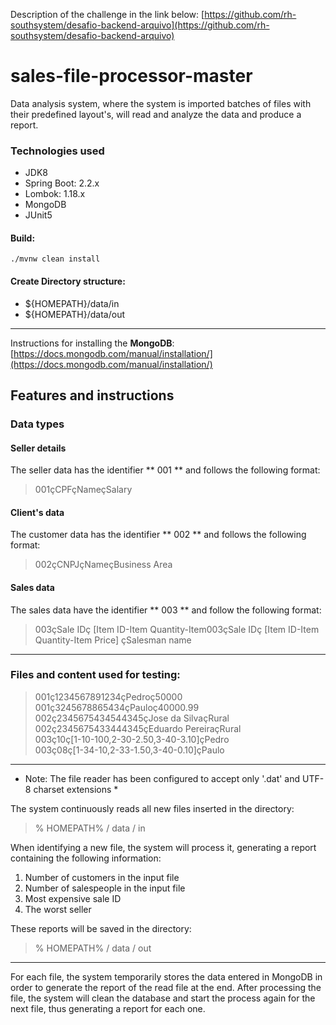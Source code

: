 Description of the challenge in the link below:
[https://github.com/rh-southsystem/desafio-backend-arquivo](https://github.com/rh-southsystem/desafio-backend-arquivo)
# sales-file-processor-master
Data analysis system, where the system is imported batches of files with their predefined layout's, will read and analyze the data and produce a report.


### Technologies used
- JDK8
- Spring Boot: 2.2.x
- Lombok: 1.18.x
- MongoDB
- JUnit5

#### Build:
```
./mvnw clean install
```

#### Create Directory structure:
- ${HOMEPATH}/data/in
- ${HOMEPATH}/data/out
---

Instructions for installing the **MongoDB**: [https://docs.mongodb.com/manual/installation/](https://docs.mongodb.com/manual/installation/)

## Features and instructions
### Data types
#### Seller details
The seller data has the identifier ** 001 ** and follows the following format:
> 001çCPFçNameçSalary

#### Client's data
The customer data has the identifier ** 002 ** and follows the following format:
> 002çCNPJçNameçBusiness Area

#### Sales data
The sales data have the identifier ** 003 ** and follow the following format:
> 003çSale IDç [Item ID-Item Quantity-Item003çSale IDç [Item ID-Item Quantity-Item Price] çSalesman name
---
### Files and content used for testing:

> 001ç1234567891234çPedroç50000
> 001ç3245678865434çPauloç40000.99   
> 002ç2345675434544345çJose da SilvaçRural   
> 002ç2345675433444345çEduardo PereiraçRural   
> 003ç10ç[1-10-100,2-30-2.50,3-40-3.10]çPedro   
> 003ç08ç[1-34-10,2-33-1.50,3-40-0.10]çPaulo  
---
* Note: The file reader has been configured to accept only '.dat' and UTF-8 charset extensions *

The system continuously reads all new files inserted in the directory:
>% HOMEPATH% / data / in

When identifying a new file, the system will process it, generating a report containing the following information:
1. Number of customers in the input file
2. Number of salespeople in the input file
3. Most expensive sale ID
4. The worst seller

These reports will be saved in the directory:
>% HOMEPATH% / data / out
---
For each file, the system temporarily stores the data entered in MongoDB in order to generate the report of the read file at the end. After processing the file, the system will clean the database and start the process again for the next file, thus generating a report for each one.
